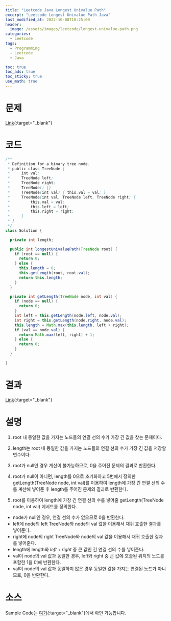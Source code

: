 ```yaml
---
title: "Leetcode Java Longest Univalue Path"
excerpt: "Leetcode Longest Univalue Path Java"
last_modified_at: 2022-10-08T10:25:00
header:
  image: /assets/images/leetcode/longest-univalue-path.png
categories:
  - Leetcode
tags:
  - Programming
  - Leetcode
  - Java

toc: true
toc_ads: true
toc_sticky: true
use_math: true
---
```

# 문제
[Link](https://leetcode.com/problems/longest-univalue-path){:target="_blank"}

# 코드
```java
/**
 * Definition for a binary tree node.
 * public class TreeNode {
 *     int val;
 *     TreeNode left;
 *     TreeNode right;
 *     TreeNode() {}
 *     TreeNode(int val) { this.val = val; }
 *     TreeNode(int val, TreeNode left, TreeNode right) {
 *         this.val = val;
 *         this.left = left;
 *         this.right = right;
 *     }
 * }
 */
class Solution {

  private int length;

  public int longestUnivaluePath(TreeNode root) {
    if (root == null) {
      return 0;
    } else {
      this.length = 0;
      this.getLength(root, root.val);
      return this.length;
    }
  }

  private int getLength(TreeNode node, int val) {
    if (node == null) {
      return 0;
    }
    int left = this.getLength(node.left, node.val);
    int right = this.getLength(node.right, node.val);
    this.length = Math.max(this.length, left + right);
    if (val == node.val) {
      return Math.max(left, right) + 1;
    } else {
      return 0;
    }
  }

}
```

# 결과
[Link](https://leetcode.com/submissions/detail/817547458/){:target="_blank"}

# 설명
1. root 내 동일한 값을 가지는 노드들의 연결 선의 수가 가장 긴 값을 찾는 문제이다.

2. length는 root 내 동일한 값을 가지는 노드들의 연결 선의 수가 가장 긴 값을 저장할 변수이다.

3. root가 null인 경우 계산이 불가능하므로, 0을 주어진 문제의 결과로 반환한다.

4. root가 null이 아니면, length를 0으로 초기화하고 5번에서 정의한 getLength(TreeNode node, int val)를 이용하여 length에 가장 긴 연결 선의 수를 계산해 넣어준 후 length를 주어진 문제의 결과로 반환한다.

5. root를 이용하여 length에 가장 긴 연결 선의 수를 넣어줄 getLength(TreeNode node, int val) 메서드를 정의한다.
- node가 null인 경우, 연결 선의 수가 없으므로 0을 반환한다.
- left에 node의 left TreeNode와 node의 val 값을 이용해서 재귀 호출한 결과를 넣어준다.
- right에 node의 right TreeNode와 node의 val 값을 이용해서 재귀 호출한 결과를 넣어준다.
- length에 length와 $left + right$ 중 큰 값인 긴 연결 선의 수를 넣어준다.
- val이 node의 val 값과 동일한 경우, left와 right 중 큰 값에 호출된 위치의 노드를 포함한 1을 더해 반환한다.
- val이 node의 val 값과 동일하지 않은 경우 동일한 값을 가지는 연결된 노드가 아니므로, 0을 반환한다.

# 소스
Sample Code는 [여기](https://github.com/GracefulSoul/leetcode/blob/master/src/main/java/gracefulsoul/problems/LongestUnivaluePath.java){:target="_blank"}에서 확인 가능합니다.